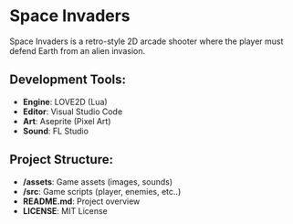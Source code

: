 # Space Invaders

Space Invaders is a retro-style 2D arcade shooter where the player must defend Earth from an alien invasion.

## Development Tools:
- **Engine**: LOVE2D (Lua)
- **Editor**: Visual Studio Code
- **Art**: Aseprite (Pixel Art)
- **Sound**: FL Studio

## Project Structure:
- **/assets**: Game assets (images, sounds)
- **/src**: Game scripts (player, enemies, etc..)
- **README.md**: Project overview
- **LICENSE**: MIT License